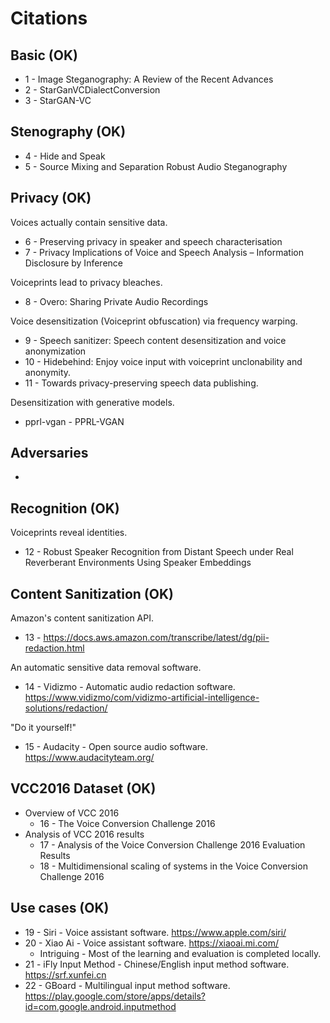 # Citations

## Basic (OK)

* 1 - Image Steganography: A Review of the Recent Advances
* 2 - StarGanVCDialectConversion
* 3 - StarGAN-VC

## Stenography (OK)

* 4 - Hide and Speak
* 5 - Source Mixing and Separation Robust Audio Steganography

## Privacy (OK)

Voices actually contain sensitive data.

* 6 - Preserving privacy in speaker and speech characterisation
* 7 - Privacy Implications of Voice and Speech Analysis – Information Disclosure by Inference

Voiceprints lead to privacy bleaches.

* 8 - Overo: Sharing Private Audio Recordings

Voice desensitization (Voiceprint obfuscation) via frequency warping.

* 9 - Speech sanitizer: Speech content desensitization and voice anonymization
* 10 - Hidebehind: Enjoy voice input with voiceprint unclonability and anonymity.
* 11 - Towards privacy-preserving speech data publishing.

Desensitization with generative models.

* pprl-vgan - PPRL-VGAN

## Adversaries

* 

## Recognition (OK)

Voiceprints reveal identities.

* 12 - Robust Speaker Recognition from Distant Speech under Real Reverberant Environments Using Speaker Embeddings

## Content Sanitization (OK)

Amazon's content sanitization API.

* 13 - https://docs.aws.amazon.com/transcribe/latest/dg/pii-redaction.html

An automatic sensitive data removal software.

* 14 - Vidizmo - Automatic audio redaction software. https://www.vidizmo/com/vidizmo-artificial-intelligence-solutions/redaction/

"Do it yourself!"

* 15 - Audacity - Open source audio software. https://www.audacityteam.org/

## VCC2016 Dataset (OK)

* Overview of VCC 2016
  * 16 - The Voice Conversion Challenge 2016
* Analysis of VCC 2016 results
  * 17 - Analysis of the Voice Conversion Challenge 2016 Evaluation Results
  * 18 - Multidimensional scaling of systems in the Voice Conversion Challenge 2016

## Use cases (OK)

* 19 - Siri - Voice assistant software. https://www.apple.com/siri/
* 20 - Xiao Ai - Voice assistant software. https://xiaoai.mi.com/
  * Intriguing - Most of the learning and evaluation is completed locally.
* 21 - iFly Input Method - Chinese/English input method software. https://srf.xunfei.cn
* 22 - GBoard - Multilingual input method software. https://play.google.com/store/apps/details?id=com.google.android.inputmethod
